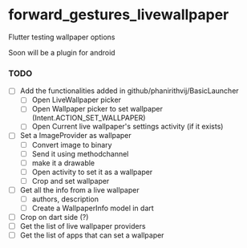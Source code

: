 # forward_gestures_livewallpaper

Flutter testing wallpaper options

Soon will be a plugin for android

### TODO

- [ ] Add the functionalities added in github/phanirithvij/BasicLauncher
  - [ ] Open LiveWallpaper picker
  - [ ] Open Wallpaper picker to set wallpaper (Intent.ACTION_SET_WALLPAPER)
  - [ ] Open Current live wallpaper's settings activity (if it exists)
- [ ] Set a ImageProvider as wallpaper
  - [ ] Convert image to binary
  - [ ] Send it using methodchannel
  - [ ] make it a drawable
  - [ ] Open activity to set it as a wallpaper
  - [ ] Crop and set wallpaper
- [ ] Get all the info from a live wallpaper
  - [ ] authors, description
  - [ ] Create a WallpaperInfo model in dart
- [ ] Crop on dart side (?)
- [ ] Get the list of live wallpaper providers
- [ ] Get the list of apps that can set a wallpaper
